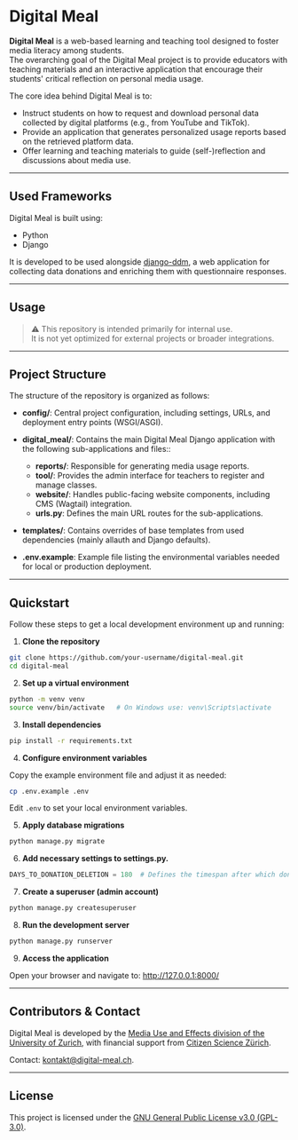 # Digital Meal

**Digital Meal** is a web-based learning and teaching tool designed to foster media literacy among students.  
The overarching goal of the Digital Meal project is to provide educators with teaching materials and an interactive 
application that encourage their students' critical reflection on personal media usage.

The core idea behind Digital Meal is to:

- Instruct students on how to request and download personal data collected by digital platforms (e.g., from YouTube and TikTok).
- Provide an application that generates personalized usage reports based on the retrieved platform data.
- Offer learning and teaching materials to guide (self-)reflection and discussions about media use.

---

## Used Frameworks

Digital Meal is built using:

- Python
- Django

It is developed to be used alongside [django-ddm](https://github.com/uzh/ddm), 
a web application for collecting data donations and enriching them with questionnaire responses.

---

## Usage

> ⚠️ This repository is intended primarily for internal use.  
> It is not yet optimized for external projects or broader integrations.

---

## Project Structure

The structure of the repository is organized as follows:

- **config/**: Central project configuration, including settings, URLs, and deployment entry points (WSGI/ASGI).

- **digital_meal/**: Contains the main Digital Meal Django application with the following sub-applications and files::
  - **reports/**: Responsible for generating media usage reports.
  - **tool/**: Provides the admin interface for teachers to register and manage classes.
  - **website/**: Handles public-facing website components, including CMS (Wagtail) integration.
  - **urls.py**: Defines the main URL routes for the sub-applications.

- **templates/**: Contains overrides of base templates from used dependencies (mainly allauth and Django defaults).

- **.env.example**: Example file listing the environmental variables needed for local or production deployment.

---

## Quickstart

Follow these steps to get a local development environment up and running:

1. **Clone the repository**

```bash
git clone https://github.com/your-username/digital-meal.git
cd digital-meal
```

2. **Set up a virtual environment**

```bash
python -m venv venv
source venv/bin/activate   # On Windows use: venv\Scripts\activate
```

3. **Install dependencies**

```bash
pip install -r requirements.txt
```

4. **Configure environment variables**

Copy the example environment file and adjust it as needed:

```bash
cp .env.example .env
```

Edit `.env` to set your local environment variables.

5. **Apply database migrations**

```bash
python manage.py migrate
```

6. **Add necessary settings to settings.py.**

```python
DAYS_TO_DONATION_DELETION = 180  # Defines the timespan after which donations are deleted if no consent was given.
```

7. **Create a superuser (admin account)**

```bash
python manage.py createsuperuser
```

8. **Run the development server**

```bash
python manage.py runserver
```

9. **Access the application**

Open your browser and navigate to: http://127.0.0.1:8000/

---

## Contributors & Contact

Digital Meal is developed by the [Media Use and Effects division 
of the University of Zurich](https://www.ikmz.uzh.ch/en/research/divisions/media-use-and-effects.html), 
with financial support from [Citizen Science Zürich](https://www.citizenscience.uzh.ch/de.html).

Contact: [kontakt@digital-meal.ch](mailto:kontakt@digital-meal.ch). 

---

## License

This project is licensed under the [GNU General Public License v3.0 (GPL-3.0)](https://www.gnu.org/licenses/gpl-3.0.html).
